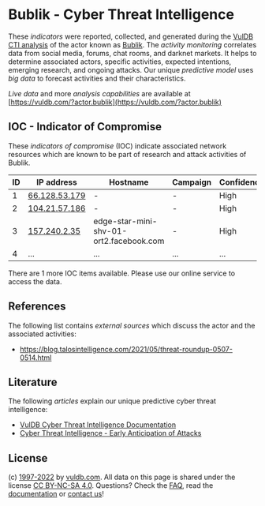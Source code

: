 # Bublik - Cyber Threat Intelligence

These _indicators_ were reported, collected, and generated during the [VulDB CTI analysis](https://vuldb.com/?kb.cti) of the actor known as [Bublik](https://vuldb.com/?actor.bublik). The _activity monitoring_ correlates data from social media, forums, chat rooms, and darknet markets. It helps to determine associated actors, specific activities, expected intentions, emerging research, and ongoing attacks. Our unique _predictive model_ uses _big data_ to forecast activities and their characteristics.

_Live data_ and more _analysis capabilities_ are available at [https://vuldb.com/?actor.bublik](https://vuldb.com/?actor.bublik)

## IOC - Indicator of Compromise

These _indicators of compromise_ (IOC) indicate associated network resources which are known to be part of research and attack activities of Bublik.

ID | IP address | Hostname | Campaign | Confidence
-- | ---------- | -------- | -------- | ----------
1 | [66.128.53.179](https://vuldb.com/?ip.66.128.53.179) | - | - | High
2 | [104.21.57.186](https://vuldb.com/?ip.104.21.57.186) | - | - | High
3 | [157.240.2.35](https://vuldb.com/?ip.157.240.2.35) | edge-star-mini-shv-01-ort2.facebook.com | - | High
4 | ... | ... | ... | ...

There are 1 more IOC items available. Please use our online service to access the data.

## References

The following list contains _external sources_ which discuss the actor and the associated activities:

* https://blog.talosintelligence.com/2021/05/threat-roundup-0507-0514.html

## Literature

The following _articles_ explain our unique predictive cyber threat intelligence:

* [VulDB Cyber Threat Intelligence Documentation](https://vuldb.com/?kb.cti)
* [Cyber Threat Intelligence - Early Anticipation of Attacks](https://www.scip.ch/en/?labs.20201022)

## License

(c) [1997-2022](https://vuldb.com/?kb.changelog) by [vuldb.com](https://vuldb.com/?kb.about). All data on this page is shared under the license [CC BY-NC-SA 4.0](https://creativecommons.org/licenses/by-nc-sa/4.0/). Questions? Check the [FAQ](https://vuldb.com/?kb.faq), read the [documentation](https://vuldb.com/?kb) or [contact us](https://vuldb.com/?contact)!
